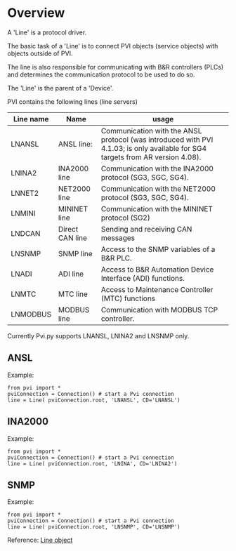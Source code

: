 # Overview

A 'Line' is a protocol driver.

The basic task of a 'Line' is to connect PVI objects (service objects) with objects outside of PVI. 

The line is also responsible for communicating with B&R controllers (PLCs) and determines the communication protocol to be used to do so.

The 'Line' is the parent of a 'Device'.

PVI contains the following lines (line servers)

Line name        | Name             | usage
-----------------|------------------|------------------
LNANSL           | ANSL line:       | Communication with the ANSL protocol (was introduced with PVI 4.1.03; is only available for SG4 targets from AR version 4.08).  
LNINA2           | INA2000 line     | Communication with the INA2000 protocol (SG3, SGC, SG4).  
LNNET2           | NET2000 line     | Communication with the NET2000 protocol (SG3, SGC, SG4).  
LNMINI           | MININET line     | Communication with the MININET protocol (SG2)  
LNDCAN           | Direct CAN line  | Sending and receiving CAN messages  
LNSNMP           | SNMP line        | Access to the SNMP variables of a B&R PLC.  
LNADI            | ADI line         | Access to B&R Automation Device Interface (ADI) functions.  
LNMTC            | MTC line         | Access to Maintenance Controller (MTC) functions  
LNMODBUS         | MODBUS line      | Communication with MODBUS TCP controller.  

Currently Pvi.py supports LNANSL, LNINA2 and LNSNMP only.

## ANSL

Example: 

```
from pvi import *
pviConnection = Connection() # start a Pvi connection
line = Line( pviConnection.root, 'LNANSL', CD='LNANSL')
```

## INA2000

Example:

```
from pvi import *
pviConnection = Connection() # start a Pvi connection
line = Line( pviConnection.root, 'LNINA', CD='LNINA2')
```


## SNMP

Example:

```
from pvi import *
pviConnection = Connection() # start a Pvi connection
line = Line( pviConnection.root, 'LNSNMP', CD='LNSNMP')
```

Reference: [Line object](../reference/line.md)
